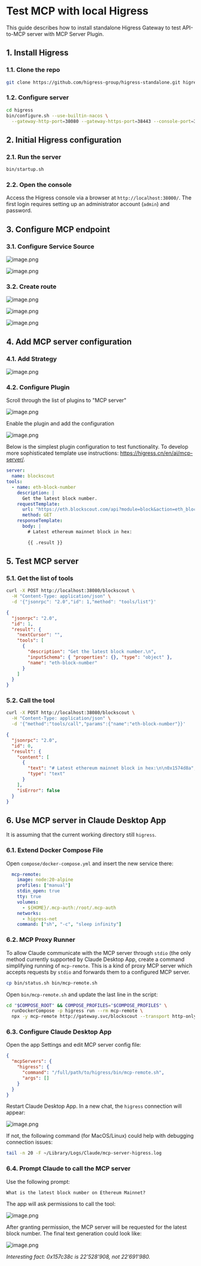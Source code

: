 # Test MCP with local Higress

This guide describes how to install standalone Higress Gateway to test API-to-MCP server with MCP Server Plugin.

## 1. Install Higress

### 1.1. Clone the repo

```bash
git clone https://github.com/higress-group/higress-standalone.git higres
```

### 1.2. Configure server

```bash
cd higress
bin/configure.sh --use-builtin-nacos \
  --gateway-http-port=38080 --gateway-https-port=38443 --console-port=38000
```

## 2. Initial Higress configuration

### 2.1. Run the server

```bash
bin/startup.sh
```

### 2.2. Open the console

Access the Higress console via a browser at `http://localhost:38000/`. The first login requires setting up an administrator account (`admin`) and password.

## 3. Configure MCP endpoint

### 3.1. Configure Service Source

![image.png](assets/031.jpg)

![image.png](assets/032.jpg)

### 3.2. Create route

![image.png](assets/033.jpg)

![image.png](assets/034.jpg)

![image.png](assets/035.jpg)

## 4. Add MCP server configuration

### 4.1. Add Strategy

![image.png](assets/041.jpg)

### 4.2. Configure Plugin

Scroll through the list of plugins to "MCP server"

![image.png](assets/042.jpg)

Enable the plugin and add the configuration

![image.png](assets/043.jpg)

Below is the simplest plugin configuration to test functionality. To develop more sophisticated template use instructions: <https://higress.cn/en/ai/mcp-server/>.

```yaml
server:
  name: blockscout
tools:
  - name: eth-block-number
    description: |
      Get the latest block number.
    requestTemplate:
      url: "https://eth.blockscout.com/api?module=block&action=eth_block_number"
      method: GET
    responseTemplate:
      body: |
        # Latest ethereum mainnet block in hex:

        {{ .result }}
```

## 5. Test MCP server

### 5.1. Get the list of tools

```bash
curl -X POST http://localhost:38080/blockscout \
  -H "Content-Type: application/json" \
  -d '{"jsonrpc": "2.0","id": 1,"method": "tools/list"}'
```

```json
{
  "jsonrpc": "2.0",
  "id": 1,
  "result": {
    "nextCursor": "",
    "tools": [
      {
        "description": "Get the latest block number.\n",
        "inputSchema": { "properties": {}, "type": "object" },
        "name": "eth-block-number"
      }
    ]
  }
}
```

### 5.2. Call the tool

```bash
curl -X POST http://localhost:38080/blockscout \
  -H "Content-Type: application/json" \
  -d '{"method":"tools/call","params":{"name":"eth-block-number"}}'
```

```json
{
  "jsonrpc": "2.0",
  "id": 0,
  "result": {
    "content": [
      {
        "text": "# Latest ethereum mainnet block in hex:\n\n0x1574d8a",
        "type": "text"
      }
    ],
    "isError": false
  }
}
```

## 6. Use MCP server in Claude Desktop App

It is assuming that the current working directory still `higress`.

### 6.1. Extend Docker Compose File

Open `compose/docker-compose.yml` and insert the new service there:

```yaml
  mcp-remote:
    image: node:20-alpine
    profiles: ["manual"] 
    stdin_open: true
    tty: true
    volumes:
      - ${HOME}/.mcp-auth:/root/.mcp-auth
    networks:
      - higress-net
    command: ["sh", "-c", "sleep infinity"]
```

### 6.2. MCP Proxy Runner

To allow Claude communicate with the MCP server through `stdio` (the only method currently supported by Claude Desktop App, create a command simplifying running of `mcp-remote`. This is a kind of proxy MCP server which accepts requests by `stdio` and forwards them to a configured MCP server.

```bash
cp bin/status.sh bin/mcp-remote.sh
```

Open `bin/mcp-remote.sh` and update the last line in the script:

```bash
cd "$COMPOSE_ROOT" && COMPOSE_PROFILES="$COMPOSE_PROFILES" \
  runDockerCompose -p higress run --rm mcp-remote \
  npx -y mcp-remote http://gateway.svc/blockscout --transport http-only --allow-http
```

### 6.3. Configure Claude Desktop App

Open the app Settings and edit MCP server config file:

```json
{
  "mcpServers": {
    "higress": {
      "command": "/full/path/to/higress/bin/mcp-remote.sh",
      "args": []
    }
  }
}
```

Restart Claude Desktop App. In a new chat, the `higress` connection will appear:

![image.png](assets/061.jpg)

If not, the following command (for MacOS/Linux) could help with debugging connection issues:

```bash
tail -n 20 -F ~/Library/Logs/Claude/mcp-server-higress.log
```

### 6.4. Prompt Claude to call the MCP server

Use the following prompt:

```text
What is the latest block number on Ethereum Mainnet?
```

The app will ask permissions to call the tool:

![image.png](assets/062.jpg)

After granting permission, the MCP server will be requested for the latest block number. The final text generation could look like:

![image.png](assets/063.jpg)

*Interesting fact: 0x157c38c is 22’528’908, not 22’691’980.*
